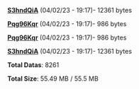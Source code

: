 [**S3hndQiA**](/data/S3hndQiA.txt) (04/02/23 - 19:17)- 12361 bytes

[**Pqg96Kqr**](/data/Pqg96Kqr.txt) (04/02/23 - 19:17)- 986 bytes

[**Pqg96Kqr**](/data/Pqg96Kqr.txt) (04/02/23 - 19:17)- 986 bytes

[**S3hndQiA**](/data/S3hndQiA.txt) (04/02/23 - 19:17)- 12361 bytes

**Total Datas**: 8261

**Total Size**: 55.49 MB / 55.5 MB